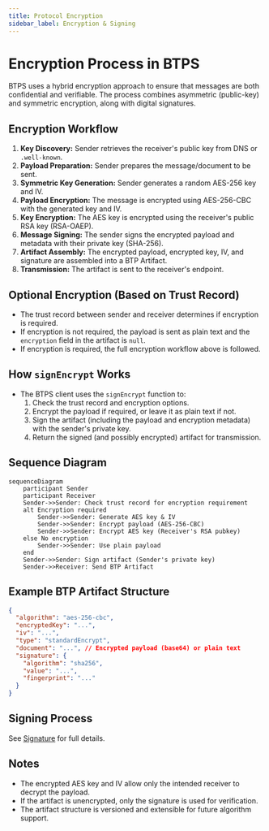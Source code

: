 ```yaml
---
title: Protocol Encryption
sidebar_label: Encryption & Signing
---
```


# Encryption Process in BTPS

BTPS uses a hybrid encryption approach to ensure that messages are both confidential and verifiable. The process combines asymmetric (public-key) and symmetric encryption, along with digital signatures.

## Encryption Workflow

1. **Key Discovery:** Sender retrieves the receiver's public key from DNS or `.well-known`.
2. **Payload Preparation:** Sender prepares the message/document to be sent.
3. **Symmetric Key Generation:** Sender generates a random AES-256 key and IV.
4. **Payload Encryption:** The message is encrypted using AES-256-CBC with the generated key and IV.
5. **Key Encryption:** The AES key is encrypted using the receiver's public RSA key (RSA-OAEP).
6. **Message Signing:** The sender signs the encrypted payload and metadata with their private key (SHA-256).
7. **Artifact Assembly:** The encrypted payload, encrypted key, IV, and signature are assembled into a BTP Artifact.
8. **Transmission:** The artifact is sent to the receiver's endpoint.

## Optional Encryption (Based on Trust Record)
- The trust record between sender and receiver determines if encryption is required.
- If encryption is not required, the payload is sent as plain text and the `encryption` field in the artifact is `null`.
- If encryption is required, the full encryption workflow above is followed.

## How `signEncrypt` Works
- The BTPS client uses the `signEncrypt` function to:
  1. Check the trust record and encryption options.
  2. Encrypt the payload if required, or leave it as plain text if not.
  3. Sign the artifact (including the payload and encryption metadata) with the sender's private key.
  4. Return the signed (and possibly encrypted) artifact for transmission.

## Sequence Diagram

```mermaid
sequenceDiagram
    participant Sender
    participant Receiver
    Sender->>Sender: Check trust record for encryption requirement
    alt Encryption required
        Sender->>Sender: Generate AES key & IV
        Sender->>Sender: Encrypt payload (AES-256-CBC)
        Sender->>Sender: Encrypt AES key (Receiver's RSA pubkey)
    else No encryption
        Sender->>Sender: Use plain payload
    end
    Sender->>Sender: Sign artifact (Sender's private key)
    Sender->>Receiver: Send BTP Artifact
```

## Example BTP Artifact Structure

```json
{
  "algorithm": "aes-256-cbc",
  "encryptedKey": "...",
  "iv": "...",
  "type": "standardEncrypt",
  "document": "...", // Encrypted payload (base64) or plain text
  "signature": {
    "algorithm": "sha256",
    "value": "...",
    "fingerprint": "..."
  }
}
```

## Signing Process

See [Signature](signature.md) for full details.

## Notes
- The encrypted AES key and IV allow only the intended receiver to decrypt the payload.
- If the artifact is unencrypted, only the signature is used for verification.
- The artifact structure is versioned and extensible for future algorithm support. 